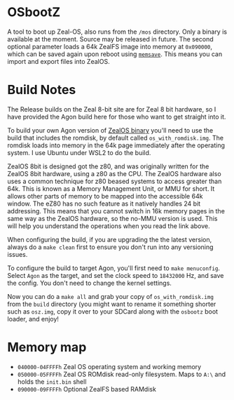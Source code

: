 # OSbootZ
A tool to boot up Zeal-OS, also runs from the `/mos` directory. Only a binary is available at the moment. Source may be released in future. The second optional parameter loads a 64k ZealFS image into memory at `0x090000`, which can be saved again upon reboot using [`memsave`](https://github.com/sijnstra/agon-projects/edit/main/memsave/). This means you can import and export files into ZealOS.

# Build Notes
The Release builds on the Zeal 8-bit site are for Zeal 8 bit hardware, so I have provided the Agon build here for those who want to get straight into it.

To build your own Agon version of [ZealOS binary](https://github.com/sijnstra/Zeal-8-bit-OS) you'll need to use the build that includes the romdisk, by default called `os_with_romdisk.img`. The romdisk loads into memory in the 64k page immediately after the operating system. I use Ubuntu under WSL2 to do the build.

ZealOS 8bit is designed got the z80, and was originally written for the ZealOS 8bit hardware, using a z80 as the CPU. The ZealOS hardware also uses a common technique for z80 beased systems to access greater than 64k. This is known as a Memory Management Unit, or MMU for short. It allows other parts of memory to be mapped into the accessible 64k window. The eZ80 has no such feature as it natively handles 24 bit addressing. This means that you cannot switch in 16k memory pages in the same way as the ZealOS hardware, so the no-MMU version is used. This will help you understand the operations when you read the link above.

When configuring the build, if you are upgrading the the latest version, always do a `make clean` first to ensure you don't run into any versioning issues.

To configure the build to target Agon, you'll first need to `make menuconfig`. Select `Agon` as the target, and set the clock speed to `18432000` Hz, and save the config. You don't need to change the kernel settings.

Now you can do a `make all` and grab your copy of `os_with_romdisk.img` from the `build` directory (you might want to rename it something shorter such as `osz.img`, copy it over to your SDCard along with the `osbootz` boot loader, and enjoy!

# Memory map
* `040000-04FFFFh` Zeal OS operating system and working memory
* `050000-05FFFFh` Zeal OS ROMdisk read-only filesystem. Maps to `A:\` and holds the `init.bin` shell
* `090000-09FFFFh` Optional ZealFS based RAMdisk
